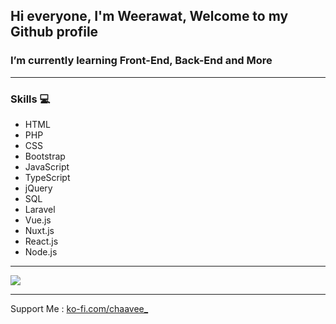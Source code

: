 ## Hi everyone, I'm Weerawat, Welcome to my Github profile
### I’m currently learning Front-End, Back-End and More

<hr>

### Skills 💻
  * HTML
  * PHP
  * CSS
  * Bootstrap
  * JavaScript
  * TypeScript
  * jQuery
  * SQL
  * Laravel
  * Vue.js
  * Nuxt.js
  * React.js
  * Node.js
 
<hr>

<img src="https://images.hdqwalls.com/wallpapers/i-love-coding-xl.jpg" />

<hr>

Support Me : <a href="https://ko-fi.com/chaavee_" target="_blank">ko-fi.com/chaavee_</a>
